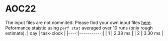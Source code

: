 # AOC22
The input files are not commited. Please find your own input files [here](https://adventofcode.com/).
Peformance staistic using `perf stat` averaged over 10 runs (only rough estimate).
| day | task-clock |
|----:|-----------:|
| 1 |     2.38 ms |
| 2 |     3.30 ms |
